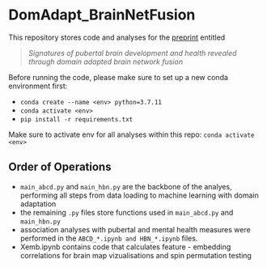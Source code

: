 # DomAdapt_BrainNetFusion

This repository stores code and analyses for the [preprint](https://www.medrxiv.org/content/10.1101/2023.01.26.23285055v1) entitled 

> *Signatures of pubertal brain development and health revealed through domain adapted brain network fusion* 

Before running the code, please make sure to set up a new conda environment first:

- `conda create --name <env> python=3.7.11`
- `conda activate <env>`
- `pip install -r requirements.txt`

Make sure to activate env for all analyses within this repo: `conda activate <env>`


## Order of Operations

- `main_abcd.py` and `main_hbn.py` are the backbone of the analyes, performing all steps from data loading to machine learning with domain adaptation
- the remaining `.py` files store functions used in `main_abcd.py` and `main_hbn.py`
- association analyses with pubertal and mental health measures were performed in the `ABCD_*.ipynb and HBN_*.ipynb` files.
- Xemb.ipynb contains code that calculates feature - embedding correlations for brain map vizualisations and spin permutation testing
